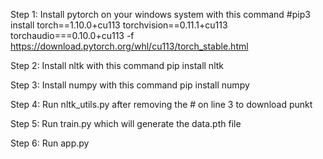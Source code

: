Step 1:
Install pytorch on your windows system with this command
#pip3 install torch==1.10.0+cu113 torchvision==0.11.1+cu113 torchaudio===0.10.0+cu113 -f https://download.pytorch.org/whl/cu113/torch_stable.html

Step 2:
Install nltk  with this command
pip install nltk

Step 3:
Install numpy with this command
pip install numpy

Step 4:
Run nltk_utils.py after removing the # on line 3 to download punkt

Step 5:
Run train.py which will generate the data.pth file

Step 6:
Run app.py
